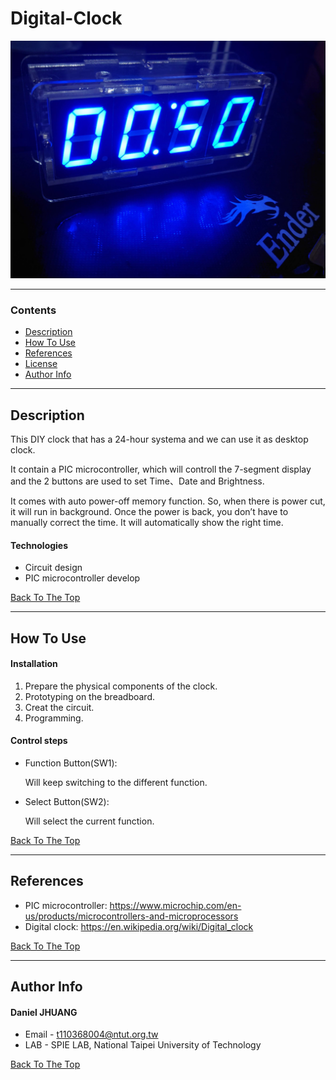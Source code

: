 # Digital-Clock

![Project Image](https://github.com/flight7788/Digital-Clock/blob/master/figure.JPG)

---

### Contents

- [Description](#description)
- [How To Use](#how-to-use)
- [References](#references)
- [License](#license)
- [Author Info](#author-info)

---

## Description

This DIY clock that has a 24-hour systema and we can use it as desktop clock.

It contain a PIC microcontroller, which will controll the 7-segment display and the 2 buttons are used to set Time、Date and Brightness.

It comes with auto power-off memory function. So, when there is power cut, it will run in background. Once the power is back, you don’t have to manually correct the time. It will automatically show the right time.

#### Technologies

- Circuit design
- PIC microcontroller develop

[Back To The Top](#Digital-Clock)

---

## How To Use

#### Installation

   1. Prepare the physical components of the clock. 
   2. Prototyping on the breadboard.
   3. Creat the circuit.
   4. Programming.

#### Control steps

- Function Button(SW1):
 
   Will keep switching to the different function.
- Select Button(SW2):
 
   Will select the current function.

[Back To The Top](#Digital-Clock)

---

## References

- PIC microcontroller:
https://www.microchip.com/en-us/products/microcontrollers-and-microprocessors
- Digital clock:
https://en.wikipedia.org/wiki/Digital_clock

[Back To The Top](#Digital-Clock)

---

## Author Info

#### Daniel JHUANG

- Email - t110368004@ntut.org.tw
- LAB - SPIE LAB, National Taipei University of Technology

[Back To The Top](#Digital-Clock)
